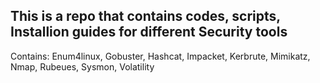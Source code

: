 ## This is a repo that contains codes, scripts, Installion guides for different Security tools

Contains: 
Enum4linux,
Gobuster,
Hashcat,
Impacket, 
Kerbrute,
Mimikatz,
Nmap,
Rubeues,
Sysmon,
Volatility

